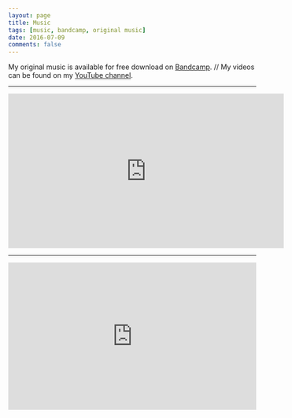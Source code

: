 ```yaml
---
layout: page
title: Music
tags: [music, bandcamp, original music]
date: 2016-07-09
comments: false
---
```


My original music is available for free download on [Bandcamp](http://emilyfoxmusic.bandcamp.com). // My videos can be found on my [YouTube channel](https://www.youtube.com/user/FoxxeMusic).

---

<iframe width="560" height="315" src="https://www.youtube.com/embed/8dRhvJSyDc8" frameborder="0" allowfullscreen></iframe>

---

<iframe style="border: 0; width: 100%; height: 300px;" src="https://bandcamp.com/EmbeddedPlayer/album=395267031/size=large/bgcol=ffffff/linkcol=0687f5/artwork=small/transparent=true/" seamless><a href="http://emilyfoxmusic.bandcamp.com/album/made-in-heaven">Made In Heaven by Emily Fox</a></iframe>
